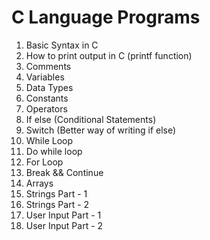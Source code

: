 # C Language Programs

1. Basic Syntax in C
2. How to print output in C (printf function)
3. Comments
4. Variables
5. Data Types
6. Constants
7. Operators
8. If else (Conditional Statements)
9. Switch (Better way of writing if else)
10. While Loop
11. Do while loop
12. For Loop
13. Break && Continue
14. Arrays
15. Strings Part - 1
16. Strings Part - 2
17. User Input Part - 1
18. User Input Part - 2